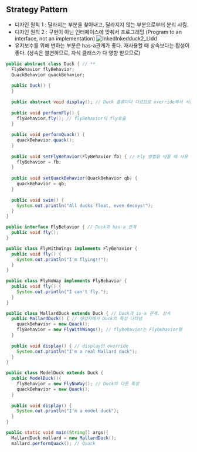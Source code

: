 ## Strategy Pattern
  - 디자인 원칙 1 : 달라지는 부분을 찾아내고, 달라지지 않는 부분으로부터 분리 시킴. 
  - 디자인 원칙 2 : 구현이 아닌 인터페이스에 맞춰서 프로그래밍 (Program to an interface, not an implementation)
![InkedInkedduck2_LIdd](https://user-images.githubusercontent.com/50645183/95763466-06bf1a00-0cea-11eb-82eb-560a7c2427b3.jpg)
  - 유지보수를 위해 변하는 부분은 has-a관계가 좋다. 재사용할 때 상속보다는 합성이 좋다. (상속은 불변하므로, 자식 클래스가 다 영향 받으므로)

```java
public abstract class Duck { // **
  FlyBehavior flyBehavior;
  QuackBehavior quackBehavior;
  
  public Duck() {
  }
  
  public abstract void display(); // Duck 종류마다 다르므로 override해서 사용
  
  public void performFly() {
    flyBehavior.fly(); // flyBehavior의 fly호출
  }
  
  public void performQuack() {
    quackBehavior.quack(); 
  }
  
  public void setFlyBehavior(FlyBehavior fb) { // Fly 방법을 바꿀 때 사용
    flyBehavior = fb;
  }
  
  public void setQuackBehavior(QuackBehavior qb) {
    quackBehavior = qb;
  }
  
  public void swim() {
    System.out.println("All ducks float, even decoys!");
  }  
}
```
```java
public interface FlyBehavior { // Duck과 has-a 관계  
  public void fly();
}
```
```java 
public class FlyWithWings implements FlyBehavior {
  public void fly() {
    System.out.println("I'm flying!!");
  }
}
```
```java
public class FlyNoWay implements FlyBehavior {
  public void fly() {
    System.out.println("I can't fly.");
  }
}
```
```java
public class MallardDuck extends Duck { // Duck과 is-a 관계. 상속
  public MallardDuck() { // 생성자에서 Duck의 특성 나타냄
    quackBehavior = new Quack();
    flyBehavior = new FlyWithWings(); // flybehavior는 Flybehavior형
  }
  
  public void display() { // display만 override
    System.out.println("I'm a real Mallard duck");
  }
}
```
```java
public class ModelDuck extends Duck { 
  public ModelDuck(){
    flyBehavior = new FlyNoWay(); // Duck의 다른 특성
    quackBehavior = new Quack();
  }
  
  public void display() {
    System.out.println("I'm a model duck");
  }
}
```
```java
public static void main(String[] args){
  MallardDuck mallard = new MallardDuck();
  mallard.performQuack(); // Quack
